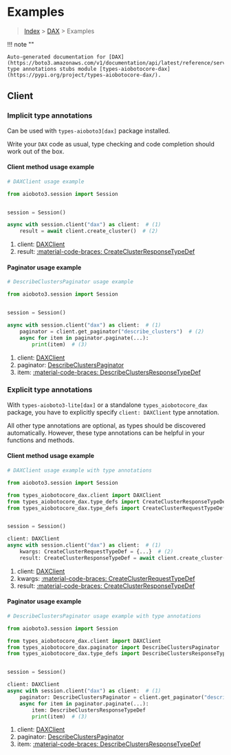 # Examples

> [Index](../README.md) > [DAX](./README.md) > Examples

!!! note ""

    Auto-generated documentation for [DAX](https://boto3.amazonaws.com/v1/documentation/api/latest/reference/services/dax.html#dax)
    type annotations stubs module [types-aiobotocore-dax](https://pypi.org/project/types-aiobotocore-dax/).

## Client

### Implicit type annotations

Can be used with `types-aioboto3[dax]` package installed.

Write your `DAX` code as usual,
type checking and code completion should work out of the box.



#### Client method usage example

```python
# DAXClient usage example

from aioboto3.session import Session


session = Session()

async with session.client("dax") as client:  # (1)
    result = await client.create_cluster()  # (2)
```

1. client: [DAXClient](./client.md)
2. result: [:material-code-braces: CreateClusterResponseTypeDef](./type_defs.md#createclusterresponsetypedef)



#### Paginator usage example

```python
# DescribeClustersPaginator usage example

from aioboto3.session import Session


session = Session()

async with session.client("dax") as client:  # (1)
    paginator = client.get_paginator("describe_clusters")  # (2)
    async for item in paginator.paginate(...):
        print(item)  # (3)
```

1. client: [DAXClient](./client.md)
2. paginator: [DescribeClustersPaginator](./paginators.md#describeclusterspaginator)
3. item: [:material-code-braces: DescribeClustersResponseTypeDef](./type_defs.md#describeclustersresponsetypedef)




### Explicit type annotations

With `types-aioboto3-lite[dax]`
or a standalone `types_aiobotocore_dax` package, you have to explicitly specify
`client: DAXClient` type annotation.

All other type annotations are optional, as types should be discovered automatically.
However, these type annotations can be helpful in your functions and methods.


#### Client method usage example

```python
# DAXClient usage example with type annotations

from aioboto3.session import Session

from types_aiobotocore_dax.client import DAXClient
from types_aiobotocore_dax.type_defs import CreateClusterResponseTypeDef
from types_aiobotocore_dax.type_defs import CreateClusterRequestTypeDef


session = Session()

client: DAXClient
async with session.client("dax") as client:  # (1)
    kwargs: CreateClusterRequestTypeDef = {...}  # (2)
    result: CreateClusterResponseTypeDef = await client.create_cluster(**kwargs)  # (3)
```

1. client: [DAXClient](./client.md)
2. kwargs: [:material-code-braces: CreateClusterRequestTypeDef](./type_defs.md#createclusterrequesttypedef)
3. result: [:material-code-braces: CreateClusterResponseTypeDef](./type_defs.md#createclusterresponsetypedef)



#### Paginator usage example

```python
# DescribeClustersPaginator usage example with type annotations

from aioboto3.session import Session

from types_aiobotocore_dax.client import DAXClient
from types_aiobotocore_dax.paginator import DescribeClustersPaginator
from types_aiobotocore_dax.type_defs import DescribeClustersResponseTypeDef


session = Session()

client: DAXClient
async with session.client("dax") as client:  # (1)
    paginator: DescribeClustersPaginator = client.get_paginator("describe_clusters")  # (2)
    async for item in paginator.paginate(...):
        item: DescribeClustersResponseTypeDef
        print(item)  # (3)
```

1. client: [DAXClient](./client.md)
2. paginator: [DescribeClustersPaginator](./paginators.md#describeclusterspaginator)
3. item: [:material-code-braces: DescribeClustersResponseTypeDef](./type_defs.md#describeclustersresponsetypedef)




